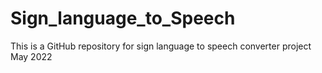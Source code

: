 # Sign_language_to_Speech
This is a GitHub repository for sign language to speech converter project May 2022
